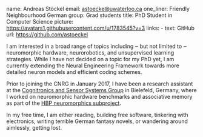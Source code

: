 name: Andreas Stöckel
email: astoecke@uwaterloo.ca
one_liner: Friendly Neighbourhood German
group: Grad students
title: PhD Student in Computer Science
picture: https://avatars1.githubusercontent.com/u/1783545?v=3
links: 
    - text: GitHub
      url: https://github.com/astoeckel

I am interested in a broad range of topics including ‒ but not limited to ‒ neuromorphic
hardware, neurorobotics, and unsupervised learning strategies. While I have not decided
on a topic for my PhD yet, I am currently extending the Neural Engineering Framework
towards more detailed neuron models and efficient coding schemes.

Prior to joining the CNRG in January 2017, I have been a research assistant at the
[Cognitronics and Sensor Systems Group](http://www.ks.cit-ec.uni-bielefeld.de/) in Bielefeld,
Germany, where I worked on neuromorphic hardware benchmarks and associative memory as part of the
[HBP neuromorphics subproject](https://www.humanbrainproject.eu/en/silicon-brains/).

In my free time, I am either reading, building free software, tinkering with electronics,
writing terrible German fantasy novels, or wandering around aimlessly, getting lost.
